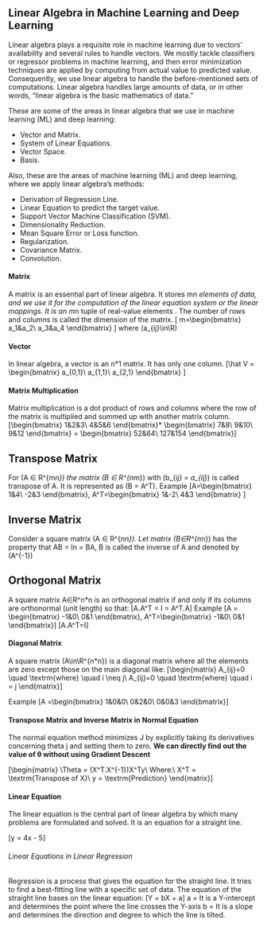 ## Linear Algebra in Machine Learning and Deep Learning

Linear algebra plays a requisite role in machine learning due to vectors’ availability and several rules to handle vectors. We mostly tackle classifiers or regressor problems in machine learning, and then error minimization techniques are applied by computing from actual value to predicted value. Consequently, we use linear algebra to handle the before-mentioned sets of computations. Linear algebra handles large amounts of data, or in other words, “linear algebra is the basic mathematics of data.”

These are some of the areas in linear algebra that we use in machine learning (ML) and deep learning:

- Vector and Matrix.
- System of Linear Equations.
- Vector Space.
- Basis.

Also, these are the areas of machine learning (ML) and deep learning, where we apply linear algebra’s methods:

- Derivation of Regression Line.
- Linear Equation to predict the target value.
- Support Vector Machine Classification (SVM).
- Dimensionality Reduction.
- Mean Square Error or Loss function.
- Regularization.
- Covariance Matrix.
- Convolution.

#### Matrix

A matrix is an essential part of linear algebra. It stores m*n elements of data, and we use it for the computation of the linear equation system or the linear mappings. It is an m*n tuple of real-value elements . The number of rows and columns is called the dimension of the matrix.
\[
m=\begin{bmatrix}
a_1&a_2\\
a_3&a_4
\end{bmatrix}
\]
where \(a_{ij}\in\R\)

#### Vector

In linear algebra, a vector is an n*1 matrix. It has only one column.
\[\hat V = \begin{bmatrix}
a_{0,1}\\
a_{1,1}\\
a_{2,1}
\end{bmatrix}
\]

#### Matrix Multiplication

Matrix multiplication is a dot product of rows and columns where the row of the matrix is multiplied and summed up with another matrix column.
\[\begin{bmatrix}
1&2&3\\
4&5&6
\end{bmatrix}*
\begin{bmatrix}
7&8\\
9&10\\
9&12
\end{bmatrix} =
\begin{bmatrix}
52&64\\
127&154
\end{bmatrix}\]


## Transpose Matrix

For \(A ∈ R^{m*n}\) the matrix \(B ∈ R^{n*m}\) with \(b_{i*j} = a_{i*j}\) is called transpose of A. It is represented as \(B = A^T\). Example
\[A=\begin{bmatrix}
1&4\\
-2&3
\end{bmatrix},
A^T=\begin{bmatrix}
1&-2\\
4&3
\end{bmatrix}
\]

## Inverse Matrix

Consider a square matrix \(A ∈ R^{n*n}\). Let matrix \(B∈R^{n*n}\) has the property that AB = In = BA, B is called the inverse of A and denoted by 
\(A^{-1}\)

## Orthogonal Matrix

A square matrix A∈R^n*n is an orthogonal matrix if and only if its columns are orthonormal (unit length) so that:
\[A.A^T = I = A^T.A\]
Example
\[A = \begin{bmatrix}
-1&0\\
0&1
\end{bmatrix},
A^T=\begin{bmatrix}
-1&0\\
0&1
\end{bmatrix}\]
\[A.A^T=I\]

#### Diagonal Matrix

A square matrix \(A\in\R^{n*n}\) is a diagonal matrix where all the elements are zero except those on the main diagonal like:
\[\begin{matrix} A_{ij}=0 \quad \textrm{where} \quad i \neq j\\
A_{ij}=0 \quad \textrm{where} \quad i = j
\end{matrix}\]

Example
\[A =\begin{bmatrix}
1&0&0\\
0&2&0\\
0&0&3
\end{bmatrix}\]

#### Transpose Matrix and Inverse Matrix in Normal Equation

The normal equation method minimizes J by explicitly taking its derivatives concerning theta j and setting them to zero. **We can directly find out the value of θ without using Gradient Descent**

\[\begin{matrix}
\Theta = (X^T.X^{-1})X^Ty\\
Where:\\
X^T = \textrm{Transpose of X}\\
y = \textrm{Prediction}
\end{matrix}\]

#### Linear Equation

The linear equation is the central part of linear algebra by which many problems are formulated and solved. It is an equation for a straight line.

\[y = 4x - 5\]

###### Linear Equations in Linear Regression

Regression is a process that gives the equation for the straight line. It tries to find a best-fitting line with a specific set of data. The equation of the straight line bases on the linear equation:
\[Y = bX + a\]
a = It is a Y-intercept and determines the point where the line crosses the Y-axis
b = It is a slope and determines the direction and degree to which the line is tilted.


